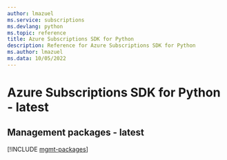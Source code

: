 ```yaml
---
author: lmazuel
ms.service: subscriptions
ms.devlang: python
ms.topic: reference
title: Azure Subscriptions SDK for Python
description: Reference for Azure Subscriptions SDK for Python
ms.author: lmazuel
ms.data: 10/05/2022
---
```

# Azure Subscriptions SDK for Python - latest

## Management packages - latest
[!INCLUDE [mgmt-packages](subscriptions-mgmt-index.md)]